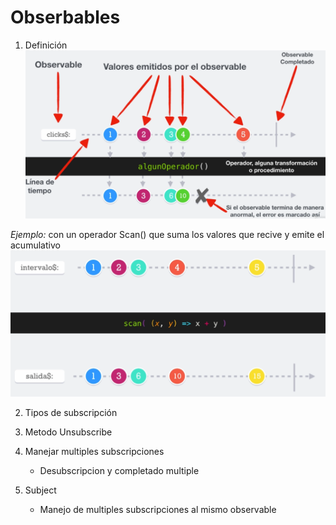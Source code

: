 # Obserbables

1. Definición
    ![Imagen descriptiva](../imagenes/01.png)

*Ejemplo:* con un operador Scan() que suma los valores que recive y emite el acumulativo    
    ![Ejemplo](../imagenes/02.png)

2. Tipos de subscripción

3. Metodo Unsubscribe

4. Manejar multiples subscripciones
    * Desubscripcion y completado multiple

5. Subject
    * Manejo de multiples subscripciones al mismo observable

